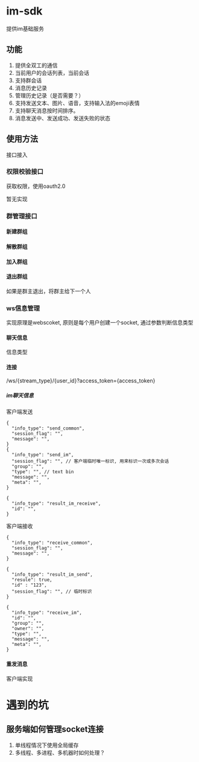 # im-sdk
提供im基础服务

## 功能
1. 提供全双工的通信
2. 当前用户的会话列表，当前会话
3. 支持群会话
4. 消息历史记录
5. 管理历史记录（是否需要？）
6. 支持发送文本、图片、语音，支持输入法的emoji表情
7. 支持聊天消息按时间排序。
8. 消息发送中、发送成功、发送失败的状态


## 使用方法
接口接入

### 权限校验接口
获取权限，使用oauth2.0

暂无实现

### 群管理接口

#### 新建群组

#### 解散群组

#### 加入群组

#### 退出群组
如果是群主退出，将群主给下一个人


### ws信息管理
实现原理是webscoket, 原则是每个用户创建一个socket, 通过参数判断信息类型


#### 聊天信息
信息类型

#### 连接
/ws/{stream_type}/{user_id}?access_token={access_token}

##### im聊天信息

客户端发送
```
{
  "info_type": "send_common",
  "session_flag": "",
  "message": "",
}
{
  "info_type": "send_im",
  "session_flag": "", // 客户端临时唯一标识, 用来标识一次或多次会话
  "group": "",
  "type": "", // text bin
  "message": "",
  "meta": "",
}

{
  "info_type": "result_im_receive",
  "id": "",
}
```

客户端接收
```
{
  "info_type": "receive_common",
  "session_flag": "",
  "message": "",
}

{
  "info_type": "result_im_send",
  "resule": true,
  "id" : "123",
  "session_flag": "", // 临时标识
}

{
  "info_type": "receive_im",
  "id": "",
  "group": "",
  "owner": "",
  "type": "",
  "message": "",
  "meta": "",
}
```


#### 重发消息
客户端实现


# 遇到的坑

## 服务端如何管理socket连接
1. 单线程情况下使用全局缓存
2. 多线程、多进程、多机器时如何处理？